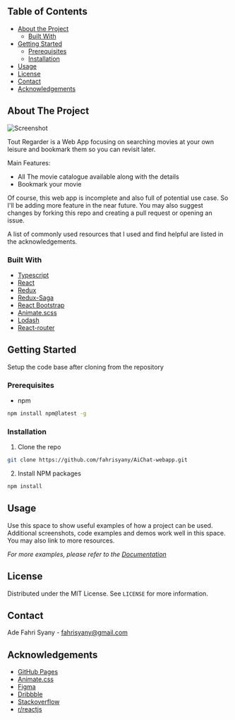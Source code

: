 
<!-- TABLE OF CONTENTS -->
## Table of Contents

* [About the Project](#about-the-project)
  * [Built With](#built-with)
* [Getting Started](#getting-started)
  * [Prerequisites](#prerequisites)
  * [Installation](#installation)
* [Usage](#usage)
* [License](#license)
* [Contact](#contact)
* [Acknowledgements](#acknowledgements)



<!-- ABOUT THE PROJECT -->
## About The Project

![Screenshot](https://i.imgur.com/70OEiWX.png)


Tout Regarder is a Web App focusing on searching movies at your own leisure and bookmark them so you can revisit later.

Main Features:
* All The movie catalogue available along with the details
* Bookmark your movie

Of course, this web app is incomplete and also full of potential use case. So I'll be adding more feature in the near future. You may also suggest changes by forking this repo and creating a pull request or opening an issue.

A list of commonly used resources that I used and find helpful are listed in the acknowledgements.

### Built With

* [Typescript](https://www.typescriptlang.org)
* [React](https://reactjs.org)
* [Redux](https://redux.js.org)
* [Redux-Saga](https://redux-saga.js.org)
* [React Bootstrap](https://react-bootstrap.github.io/)
* [Animate.scss](https://animate.style/)
* [Lodash](https://lodash.com)
* [React-router](https://reactrouter.com/)



<!-- GETTING STARTED -->
## Getting Started

Setup the code base after cloning from the repository

### Prerequisites

* npm
```sh
npm install npm@latest -g
```

### Installation

1. Clone the repo
```sh
git clone https://github.com/fahrisyany/AiChat-webapp.git
```
2. Install NPM packages
```sh
npm install
```


<!-- USAGE EXAMPLES -->
## Usage

Use this space to show useful examples of how a project can be used. Additional screenshots, code examples and demos work well in this space. You may also link to more resources.

_For more examples, please refer to the [Documentation](https://example.com)_



<!-- LICENSE -->
## License

Distributed under the MIT License. See `LICENSE` for more information.



<!-- CONTACT -->
## Contact

Ade Fahri Syany - fahrisyany@gmail.com


<!-- ACKNOWLEDGEMENTS -->
## Acknowledgements
* [GitHub Pages](https://pages.github.com)
* [Animate.css](https://daneden.github.io/animate.css)
* [Figma](https://www.figma.com/)
* [Dribbble](https://dribbble.com/)
* [Stackoverflow](https://stackoverflow.com/)
* [r/reactjs](https://www.reddit.com/r/reactjs/)

